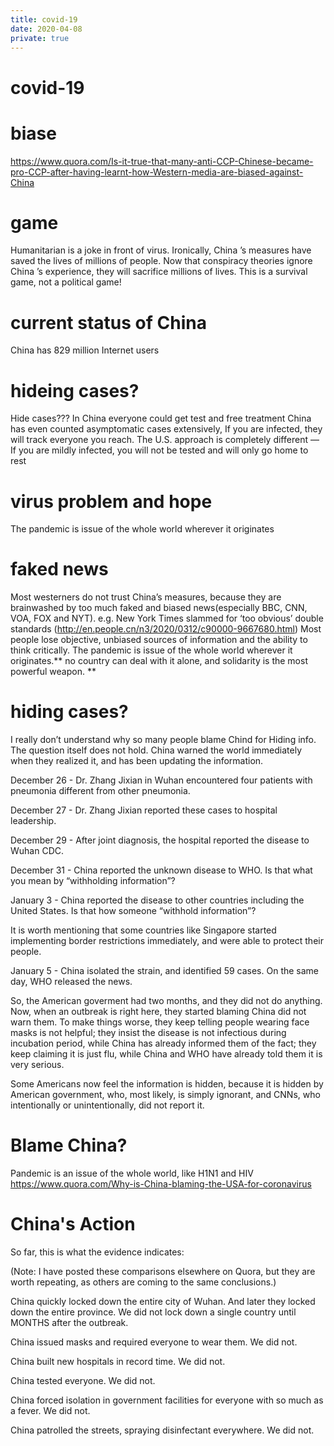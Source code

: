 ```yaml
---
title: covid-19
date: 2020-04-08
private: true
---
```

# covid-19
# biase 
https://www.quora.com/Is-it-true-that-many-anti-CCP-Chinese-became-pro-CCP-after-having-learnt-how-Western-media-are-biased-against-China
# game
Humanitarian is a joke in front of virus.  Ironically, China ’s measures have saved the lives of millions of people. Now that conspiracy theories ignore China ’s experience, they will sacrifice millions of lives. 
This is a survival game, not a political game!

# current status of China
China has 829 million Internet users

# hideing cases?
Hide cases???
In China everyone could get test and free treatment
China has even counted asymptomatic cases extensively, If you are infected, they will track everyone you reach.
The U.S. approach is completely different —  If you are mildly infected, you will not be tested and will only go home to rest


# virus problem and hope
The pandemic is issue of the whole world wherever it originates

# faked news
Most westerners do not trust China’s measures, because they are brainwashed by too much faked and biased news(especially BBC, CNN, VOA, FOX and NYT). e.g. New York Times slammed for ‘too obvious’ double standards (http://en.people.cn/n3/2020/0312/c90000-9667680.html) 
Most people lose objective, unbiased sources of information and the ability to think critically. 
The pandemic is issue of the whole world wherever it originates.** no country can deal with it alone, and solidarity is the most powerful weapon. **


# hiding cases?
I really don’t understand why so many people blame Chind for Hiding info.
The question itself does not hold. 
China warned the world immediately when they realized it, and has been updating the information.

December 26 - Dr. Zhang Jixian in Wuhan encountered four patients with pneumonia different from other pneumonia.

December 27 - Dr. Zhang Jixian reported these cases to hospital leadership.

December 29 - After joint diagnosis, the hospital reported the disease to Wuhan CDC.

December 31 - China reported the unknown disease to WHO. Is that what you mean by “withholding information”?

January 3 - China reported the disease to other countries including the United States. Is that how someone “withhold information”?

It is worth mentioning that some countries like Singapore started implementing border restrictions immediately, and were able to protect their people.

January 5 - China isolated the strain, and identified 59 cases. On the same day, WHO released the news.

So, the American goverment had two months, and they did not do anything. Now, when an outbreak is right here, they started blaming China did not warn them. To make things worse, they keep telling people wearing face masks is not helpful; they insist the disease is not infectious during incubation period, while China has already informed them of the fact; they keep claiming it is just flu, while China and WHO have already told them it is very serious.

Some Americans now feel the information is hidden, because it is hidden by American government, who, most likely, is simply ignorant, and CNNs, who intentionally or unintentionally, did not report it.

# Blame China?
Pandemic is an issue of the whole world, like H1N1 and HIV
https://www.quora.com/Why-is-China-blaming-the-USA-for-coronavirus

# China's Action
So far, this is what the evidence indicates:

(Note: I have posted these comparisons elsewhere on Quora, but they are worth repeating, as others are coming to the same conclusions.)

China quickly locked down the entire city of Wuhan. And later they locked down the entire province. We did not lock down a single country until MONTHS after the outbreak.

China issued masks and required everyone to wear them. We did not.

China built new hospitals in record time. We did not.

China tested everyone. We did not.

China forced isolation in government facilities for everyone with so much as a fever. We did not.

China patrolled the streets, spraying disinfectant everywhere. We did not.
